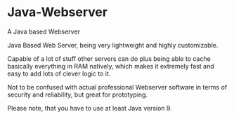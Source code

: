 # Java-Webserver
A Java based Webserver

Java Based Web Server, being very lightweight and highly customizable.

Capable of a lot of stuff other servers can do plus being able to cache basically everything in RAM natively, which makes it extremely fast and easy to add lots of clever logic to it.

Not to be confused with actual professional Webserver software in terms of security and reliability, but great for prototyping.

Please note, that you have to use at least Java version 9.